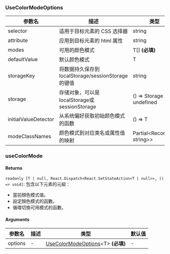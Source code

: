 ### UseColorModeOptions

|参数名|描述|类型|默认值|
|---|---|---|---|
|selector|适用于目标元素的 CSS 选择器|string |`'html'`|
|attribute|应用到目标元素的 html 属性|string |`'class'`|
|modes|可用的颜色模式|T[]  **(必填)**|`-`|
|defaultValue|默认颜色模式|T |`-`|
|storageKey|将数据持久保存到 localStorage/sessionStorage 的键值|string |`'reactuses-color-mode'`|
|storage|存储对象，可以是localStorage或sessionStorage|() => Storage \| undefined |``localStorage``|
|initialValueDetector|从系统偏好获取初始颜色模式的函数|() => T |`-`|
|modeClassNames|颜色模式到对应类名或属性值的映射|Partial&lt;Record&lt;T, string&gt;&gt; |`-`|

### useColorMode

#### Returns
`readonly [T | null, React.Dispatch<React.SetStateAction<T | null>>, () => void]`: 包含以下元素的元組：
- 當前顏色模式值。
- 設定顏色模式的函數。
- 循環切換可用模式的函數。

#### Arguments
|参数名|描述|类型|默认值|
|---|---|---|---|
|options|-|[UseColorModeOptions](#UseColorModeOptions)&lt;T&gt;  **(必填)**|-|